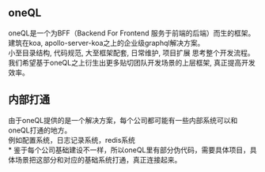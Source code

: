 oneQL
-----

oneQL是一个为BFF（Backend For Frontend 服务于前端的后端）而生的框架。 <br/>
建筑在koa, apollo-server-koa之上的企业级graphql解决方案。<br />
小至目录结构, 代码规范, 大至框架配套, 日常维护, 项目扩展 思考整个开发流程。<br />
我们希望基于oneQL之上衍生出更多贴切团队开发场景的上层框架, 真正提高开发效率。 


内部打通
-----

由于oneQL提供的是一个解决方案，每个公司都可能有一些内部系统可以和oneQL打通的地方。<br/>
例如配置系统，日志记录系统，redis系统 <br/>
\* 鉴于每个公司基础建设不一样，所以oneQL里有部分伪代码，需要具体项目，具体场景把这部分和对应的基础系统打通，真正连接起来。

